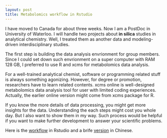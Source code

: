 ```yaml
---
layout: post
title: Metabolomics workflow in Rstudio
---
```


I have moved to Canada for about three weeks. Now I am a PostDoc in University of Waterloo. I will handle two projects about **in silica** studies in analytical chemistry. Well, I treated them as another data and modeling-driven interdisciplinary studies.

The first step is building the data analysis envrionment for group members. Since I could set down such envrionment on a super computer with RAM 128 GB, I preferred to use R and xcms for metabolomics data analysis. 

For a well-trained analytical chemist, software or programming related stuff is always something agonizing. However, for degree or promotion, researchers have to learn related contents. xcms online is well-designed metabolomics data analysis tool for user with limited coding experiences. Actually, the earlier online version might come from xcms package for R. 

If you know the more details of data processing, you might get more insights for the data. Understanding the each steps might cost you whole day. But I also want to show them in my way. Such process would be helpful if you want to make further development to answer your scientific problems. 

Here is the [workflow](http://yufree.cn/notes/metaworkflow.html) in Rstudio and a brife [version](http://yufree.cn/notes/xcms.html) in Chinese.